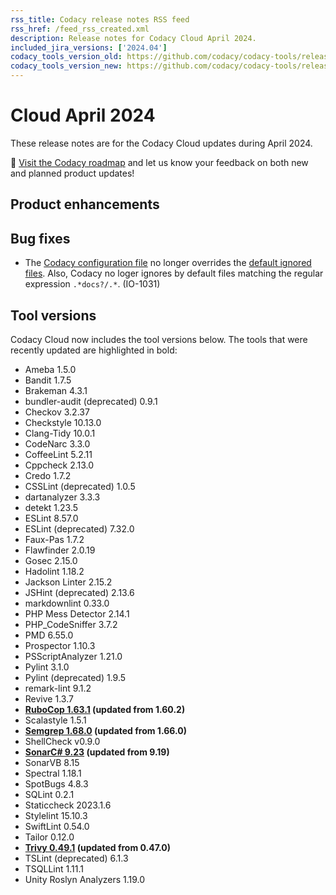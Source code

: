 ```yaml
---
rss_title: Codacy release notes RSS feed
rss_href: /feed_rss_created.xml
description: Release notes for Codacy Cloud April 2024.
included_jira_versions: ['2024.04']
codacy_tools_version_old: https://github.com/codacy/codacy-tools/releases/tag/7.10.272
codacy_tools_version_new: https://github.com/codacy/codacy-tools/releases/tag/7.10.305
---
```


# Cloud April 2024

These release notes are for the Codacy Cloud updates during April 2024.

📢 [Visit the Codacy roadmap](https://roadmap.codacy.com) and <span class="skip-vale">let us know</span> your feedback on both new and planned product updates!

<!--TODO Check these issues manually

Jira issues without release notes

Epics:
-   https://codacy.atlassian.net/browse/TAROT-2603
Bugs and other issues:
-   https://codacy.atlassian.net/browse/TAROT-2650

Jira issues with disabled release notes

Epics:
-   https://codacy.atlassian.net/browse/IO-570
Bugs and other issues:
-   https://codacy.atlassian.net/browse/TCE-951
-   https://codacy.atlassian.net/browse/TCE-950
-   https://codacy.atlassian.net/browse/TCE-945
-   https://codacy.atlassian.net/browse/TCE-937
-   https://codacy.atlassian.net/browse/TCE-935
-   https://codacy.atlassian.net/browse/TCE-932
-   https://codacy.atlassian.net/browse/TCE-926
-   https://codacy.atlassian.net/browse/TCE-921
-   https://codacy.atlassian.net/browse/TCE-920
-   https://codacy.atlassian.net/browse/TCE-914
-   https://codacy.atlassian.net/browse/TCE-911
-   https://codacy.atlassian.net/browse/TCE-907
-   https://codacy.atlassian.net/browse/TCE-902
-   https://codacy.atlassian.net/browse/TCE-900
-   https://codacy.atlassian.net/browse/TCE-896
-   https://codacy.atlassian.net/browse/TCE-891
-   https://codacy.atlassian.net/browse/TCE-884
-   https://codacy.atlassian.net/browse/TCE-871
-   https://codacy.atlassian.net/browse/TCE-870
-   https://codacy.atlassian.net/browse/TCE-839
-   https://codacy.atlassian.net/browse/TCE-838
-   https://codacy.atlassian.net/browse/TCE-827
-   https://codacy.atlassian.net/browse/TCE-813
-   https://codacy.atlassian.net/browse/TCE-104
-   https://codacy.atlassian.net/browse/PLUTO-940
-   https://codacy.atlassian.net/browse/PLUTO-916
-   https://codacy.atlassian.net/browse/IO-1054
-   https://codacy.atlassian.net/browse/IO-1029
-   https://codacy.atlassian.net/browse/ALA-1019
-   https://codacy.atlassian.net/browse/ALA-1018
-   https://codacy.atlassian.net/browse/ALA-1017
-   https://codacy.atlassian.net/browse/ALA-1015
-   https://codacy.atlassian.net/browse/ALA-1000
-   https://codacy.atlassian.net/browse/ALA-965
-   https://codacy.atlassian.net/browse/ALA-952
-   https://codacy.atlassian.net/browse/ALA-936
-->

## Product enhancements


## Bug fixes

-   The [Codacy configuration file](../../repositories-configure/codacy-configuration-file.md) no longer overrides the [default ignored files](../../repositories-configure/file-extensions.md#default-ignored-files). Also, Codacy no loger ignores by default files matching the regular expression `.*docs?/.*`. (IO-1031)

## Tool versions

Codacy Cloud now includes the tool versions below. The tools that were recently updated are highlighted in bold:

-   Ameba 1.5.0
-   Bandit 1.7.5
-   Brakeman 4.3.1
-   bundler-audit (deprecated) 0.9.1
-   Checkov 3.2.37
-   Checkstyle 10.13.0
-   Clang-Tidy 10.0.1
-   CodeNarc 3.3.0
-   CoffeeLint 5.2.11
-   Cppcheck 2.13.0
-   Credo 1.7.2
-   CSSLint (deprecated) 1.0.5
-   dartanalyzer 3.3.3
-   detekt 1.23.5
-   ESLint 8.57.0
-   ESLint (deprecated) 7.32.0
-   Faux-Pas 1.7.2
-   Flawfinder 2.0.19
-   Gosec 2.15.0
-   Hadolint 1.18.2
-   Jackson Linter 2.15.2
-   JSHint (deprecated) 2.13.6
-   markdownlint 0.33.0
-   PHP Mess Detector 2.14.1
-   PHP_CodeSniffer 3.7.2
-   PMD 6.55.0
-   Prospector 1.10.3
-   PSScriptAnalyzer 1.21.0
-   Pylint 3.1.0
-   Pylint (deprecated) 1.9.5
-   remark-lint 9.1.2
-   Revive 1.3.7
-   **[RuboCop 1.63.1](https://github.com/rubocop/rubocop/releases/tag/v1.63.1) (updated from 1.60.2)**
-   Scalastyle 1.5.1
-   **[Semgrep 1.68.0](https://github.com/semgrep/semgrep/releases/tag/v1.68.0) (updated from 1.66.0)**
-   ShellCheck v0.9.0
-   **[SonarC# 9.23](https://github.com/SonarSource/sonar-dotnet/tags) (updated from 9.19)**
-   SonarVB 8.15
-   Spectral 1.18.1
-   SpotBugs 4.8.3
-   SQLint 0.2.1
-   Staticcheck 2023.1.6
-   Stylelint 15.10.3
-   SwiftLint 0.54.0
-   Tailor 0.12.0
-   **[Trivy 0.49.1](https://github.com/aquasecurity/trivy/releases/tag/v0.49.1) (updated from 0.47.0)**
-   TSLint (deprecated) 6.1.3
-   TSQLLint 1.11.1
-   Unity Roslyn Analyzers 1.19.0
